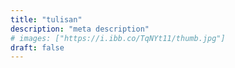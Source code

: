 ```yaml
---
title: "tulisan"
description: "meta description"
# images: ["https://i.ibb.co/TqNYt11/thumb.jpg"]
draft: false
---
```


